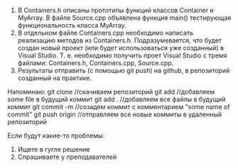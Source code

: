 1) В Containers.h описаны прототипы функций классов Container и MyArray. В файле Source.cpp объявлена функция main() тестирующая функциональность класса MyArray.
2) В отдельном файле Containers.cpp необходимо написать реализацию методов из Containers.h. Подразумевается, что будет создан новый проект (или будет использоваться уже созданный) в Visual Studio. Т. е. необходимо получить проет Visual Studio с тремя файлами: Containers.h, Containers.cpp, Source.cpp.
3) Результаты отправить (с помощью git push) на github, в репозиторий созданный на практике.

Напоминаю:
git clone <some URL> //скачиваем репозиторий
git add <some file> //добавляем some file в будущий коммит
git add . //добавляем все файлы в будущий коммит
git commit -m <some name of commit> //созадем коммит с комментарием "some name of commit"
git push origin //отправляем все новые коммиты в удаленный репозиторий

Если будут какие-то проблемы:
1) Ищете в гугле решение
2) Спрашиваете у преподавателей